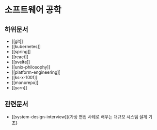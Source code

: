 # 소프트웨어 공학

## 하위문서

- [[git]]
- [[kubernetes]]
- [[spring]]
- [[react]]
- [[svelte]]
- [[unix-philosophy]]
- [[platform-engineering]]
- [[ks-x-1001]]
- [[monorepo]]
- [[yarn]]

## 관련문서

- [[system-design-interview]]{가상 면접 사례로 배우는 대규모 시스템 설계 기초}
